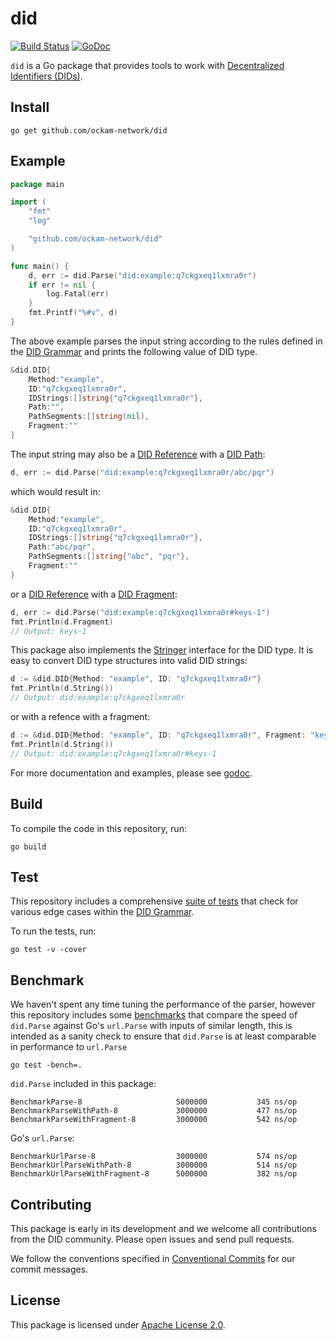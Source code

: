 # did

[![Build Status](https://dev.azure.com/ockam-network/ockam-network-open-source/_apis/build/status/ockam-network.did)](https://dev.azure.com/ockam-network/ockam-network-open-source/_build/latest?definitionId=7)
[![GoDoc](https://godoc.org/github.com/ockam-network/did?status.svg)](https://godoc.org/github.com/ockam-network/did)

`did` is a Go package that provides tools to work with
[Decentralized Identifiers (DIDs)](https://w3c-ccg.github.io/did-spec).

## Install

```
go get github.com/ockam-network/did
```

## Example

```go
package main

import (
	"fmt"
	"log"

	"github.com/ockam-network/did"
)

func main() {
	d, err := did.Parse("did:example:q7ckgxeq1lxmra0r")
	if err != nil {
		log.Fatal(err)
	}
	fmt.Printf("%#v", d)
}
```

The above example parses the input string according to the rules defined in the [DID Grammar](did.abnf) and prints the
following value of DID type.

```go
&did.DID{
	Method:"example",
	ID:"q7ckgxeq1lxmra0r",
	IDStrings:[]string{"q7ckgxeq1lxmra0r"},
	Path:"",
	PathSegments:[]string(nil),
	Fragment:""
}
```

The input string may also be a [DID Reference](https://w3c-ccg.github.io/did-spec/#dfn-did-reference) with a
[DID Path](https://w3c-ccg.github.io/did-spec/#dfn-did-path):

```go
d, err := did.Parse("did:example:q7ckgxeq1lxmra0r/abc/pqr")
```

which would result in:

```go
&did.DID{
	Method:"example",
	ID:"q7ckgxeq1lxmra0r",
	IDStrings:[]string{"q7ckgxeq1lxmra0r"},
	Path:"abc/pqr",
	PathSegments:[]string{"abc", "pqr"},
	Fragment:""
}
```

or a [DID Reference](https://w3c-ccg.github.io/did-spec/#dfn-did-reference) with a
[DID Fragment](https://w3c-ccg.github.io/did-spec/#dfn-did-fragment):

```go
d, err := did.Parse("did:example:q7ckgxeq1lxmra0r#keys-1")
fmt.Println(d.Fragment)
// Output: keys-1
```

This package also implements the [Stringer](https://golang.org/pkg/fmt/#Stringer) interface for the DID type. It is
easy to convert DID type structures into valid DID strings:

```go
d := &did.DID{Method: "example", ID: "q7ckgxeq1lxmra0r"}
fmt.Println(d.String())
// Output: did:example:q7ckgxeq1lxmra0r
```

or with a refence with a fragment:

```go
d := &did.DID{Method: "example", ID: "q7ckgxeq1lxmra0r", Fragment: "keys-1"}
fmt.Println(d.String())
// Output: did:example:q7ckgxeq1lxmra0r#keys-1
```

For more documentation and examples, please see [godoc](https://godoc.org/github.com/ockam-network/did).

## Build

To compile the code in this repository, run:

```
go build
```

## Test

This repository includes a comprehensive [suite of tests](did_test.go) that check for various edge cases within
the [DID Grammar](did.abnf).

To run the tests, run:

```
go test -v -cover
```

## Benchmark

We haven't spent any time tuning the performance of the parser, however this repository includes some
[benchmarks](benchmark_test.go) that compare the speed of `did.Parse` against Go's `url.Parse` with inputs
of similar length, this is intended as a sanity check to ensure that `did.Parse` is at least comparable in performance
to `url.Parse`

```
go test -bench=.
```

`did.Parse` included in this package:

```
BenchmarkParse-8                  	 5000000	       345 ns/op
BenchmarkParseWithPath-8          	 3000000	       477 ns/op
BenchmarkParseWithFragment-8      	 3000000	       542 ns/op
```

Go's `url.Parse`:

```
BenchmarkUrlParse-8               	 3000000	       574 ns/op
BenchmarkUrlParseWithPath-8       	 3000000	       514 ns/op
BenchmarkUrlParseWithFragment-8   	 5000000	       382 ns/op
```

## Contributing

This package is early in its development and we welcome all contributions from the DID community. Please open issues
and send pull requests.

We follow the conventions specified in [Conventional Commits](https://www.conventionalcommits.org/) for our commit
messages.

## License

This package is licensed under [Apache License 2.0](LICENSE).
